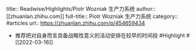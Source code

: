 title:: Readwise/Highlights/Piotr Wozniak 生产力系统
author:: [[zhuanlan.zhihu.com]]
full-title:: Piotr Wozniak 生产力系统
category:: #articles
url:: https://zhuanlan.zhihu.com/p/454659434

- 推荐把对自身而言具备战略性意义的活动安排在较早的时间段 #Highlight #[[2022-03-16]]